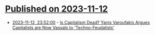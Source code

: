 # [Published on 2023-11-12](index.md)

* [2023-11-12, 23:52:00](https://news.slashdot.org/story/23/11/12/2336255/is-capitalism-dead-yanis-varoufakis-argues-capitalists-are-now-vassals-to-techno-feudalists?utm_source=rss1.0mainlinkanon&utm_medium=feed) - [Is Capitalism Dead? Yanis Varoufakis Argues Capitalists are Now Vassals to 'Techno-Feudalists' ](https://news.slashdot.org/story/23/11/12/2336255/is-capitalism-dead-yanis-varoufakis-argues-capitalists-are-now-vassals-to-techno-feudalists?utm_source=rss1.0mainlinkanon&utm_medium=feed)
